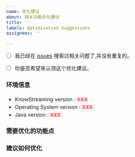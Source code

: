 ```yaml
---
name: 优化建议
about: 相关功能优化建议
title: ''
labels: Optimization Suggestions
assignees: ''

---
```


- [ ] 我已经在 [issues](https://github.com/didi/KnowStreaming/issues) 搜索过相关问题了,并没有重复的。
- [ ] 你是否希望来认领这个优化建议。


### 环境信息

* KnowStreaming version :   <font size=4 color =red>   xxx </font>
* Operating System version :  <font size=4 color =red> xxx </font>
* Java version : <font size=4 color =red> xxx </font>

### 需要优化的功能点


### 建议如何优化

